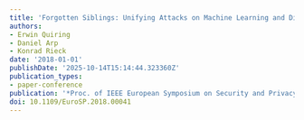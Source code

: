 ```yaml
---
title: 'Forgotten Siblings: Unifying Attacks on Machine Learning and Digital Watermarking'
authors:
- Erwin Quiring
- Daniel Arp
- Konrad Rieck
date: '2018-01-01'
publishDate: '2025-10-14T15:14:44.323360Z'
publication_types:
- paper-conference
publication: '*Proc. of IEEE European Symposium on Security and Privacy (EuroS&P)*'
doi: 10.1109/EuroSP.2018.00041
---
```


